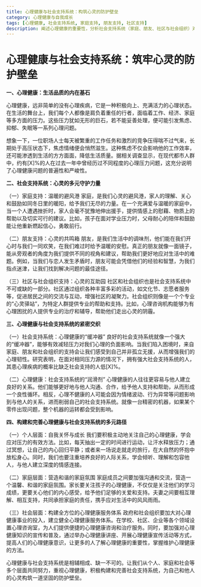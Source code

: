 ```yaml
---
title: 心理健康与社会支持系统：构筑心灵的防护壁垒
category: 心理健康与自我成长
tags: [心理健康, 社会支持系统, 家庭支持, 朋友支持, 社区支持]
description: 阐述心理健康的重要性，分析社会支持系统（家庭、朋友、社区与社会组织）对心理健康的积极作用，探讨二者紧密交织的关系，并提出从个人、家庭和社会层面构建和完善该系统的多元路径。
---
```


# 心理健康与社会支持系统：筑牢心灵的防护壁垒

**一、心理健康：生活品质的内在基石**

心理健康，远非简单的没有心理疾病，它是一种积极向上、充满活力的心理状态。在生活的舞台上，我们每个人都像是肩负着重任的行者，面临着工作、经济、家庭等多方面的压力。这些压力犹如无形的巨石，若不能妥善处理，便可能引发焦虑、抑郁、失眠等一系列心理问题。

想象一下，一位职场人士每天被繁重的工作任务和激烈的竞争压得喘不过气来，长期处于高压状态下，焦虑情绪便会悄然滋生。这种焦虑不仅会影响他的工作效率，还可能渗透到生活的方方面面，降低生活质量。据相关调查显示，在现代都市人群中，约有[X]%的人在过去一年中曾经历过不同程度的心理压力问题，这充分说明了心理健康问题的普遍性和严峻性。

**二、社会支持系统：心灵的多元守护力量**

（一）家庭支持：温暖的避风港
家庭，是我们心灵的避风港，家人的理解、关心和鼓励如同冬日里的暖阳，给予我们无尽的力量。在一个充满爱与温暖的家庭中，当一个人遭遇挫折时，家人会毫不犹豫地伸出援手，提供情感上的慰藉、物质上的帮助以及切实可行的建议。比如，孩子在面对学业压力时，父母耐心的陪伴和鼓励能让他重新燃起信心，勇敢前行。

（二）朋友支持：心灵的共鸣箱
朋友，是我们生活中的调味剂，他们能在我们开心时与我们一同欢笑，在我们难过时给予温暖的安慰。真正的朋友就像一面镜子，能从旁观者的角度为我们提供不同的视角和建议，帮助我们更好地应对生活中的难题。例如，当我们与恋人发生矛盾时，朋友可能会凭借他们的经验和智慧，为我们指点迷津，让我们找到解决问题的最佳途径。

（三）社区与社会组织支持：心灵的互助园
社区和社会组织也是社会支持系统中不可或缺的一部分。社区通过组织各种丰富多彩的活动，如文化节、志愿者服务等，促进居民之间的交流与互动，增强社区的凝聚力。社会组织则像是一个个专业的“心灵驿站”，为特定人群提供专业的帮助和支持。比如，心理咨询机构能够为有心理困扰的人提供专业的治疗和辅导，帮助他们走出心灵的阴霾。

**三、心理健康与社会支持系统的紧密交织**

（一）社会支持系统：心理健康的“缓冲器”
良好的社会支持系统就像一个强大的“缓冲器”，能够有效减轻压力对我们心理的负面影响。当我们陷入困境时，来自家庭、朋友和社会组织的支持会让我们感受到自己并非孤立无援，从而增强我们的心理韧性。研究表明，在面对相同压力源的情况下，拥有强大社会支持系统的人，其患心理疾病的概率比缺乏社会支持的人低[X]%。

（二）心理健康：社会支持系统的“润滑剂”
心理健康的人往往更容易与他人建立良好的关系。他们能够更好地与他人沟通、合作，给予他人支持和帮助，从而形成一个良性循环。相反，心理不健康的人可能会因为情绪波动、行为异常等问题影响到与他人的关系，进而削弱自己的社会支持系统。就像一台精密的机器，如果某个零件出现问题，整个机器的运转都会受到影响。

**四、构建和完善心理健康与社会支持系统的多元路径**

（一）个人层面：自我关怀与成长
我们要积极主动地关注自己的心理健康，学会应对压力的有效方法。比如，每天抽出一定的时间进行运动，让汗水释放压力；通过冥想，让自己的内心回归平静；或者来一场说走就走的旅行，在大自然的怀抱中放松身心。同时，我们也要注重培养良好的人际关系，学会倾听、理解和包容他人，与他人建立深度的情感连接。

（二）家庭层面：营造和谐的家庭氛围
家庭成员之间要加强沟通和交流，营造一个温馨、和谐的家庭氛围。家长要关注孩子的心理健康，不仅仅是关注他们的学习成绩，更要关心他们的内心感受，给予他们足够的关爱和支持。夫妻之间要相互理解、相互支持，共同承担家庭的责任，携手应对生活中的风风雨雨。

（三）社会层面：构建全方位的心理健康服务体系
政府和社会组织要加大对心理健康事业的投入，建立健全心理健康服务体系。在学校、社区、企业等各个领域设置心理咨询室，为人们提供便捷的心理健康咨询和治疗服务。同时，要加强对心理健康知识的宣传和普及，通过举办心理健康讲座、开展心理健康宣传活动等方式，提高人们的心理健康意识，让更多的人了解心理健康的重要性，掌握维护心理健康的方法。

心理健康与社会支持系统是相辅相成、缺一不可的。让我们从个人、家庭和社会等多个层面共同努力，重视心理健康，积极构建和完善社会支持系统，为自己和他人的心灵构筑一道坚固的防护壁垒。